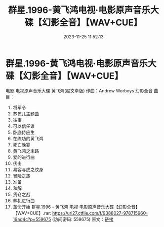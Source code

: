 ﻿---
title: 群星.1996-黄飞鸿电视·电影原声音乐大碟【幻影全音】【WAV+CUE】
date: 2023-11-25 11:52:13
categories: WAV车载音乐、镜像
tags: 华语中文
---
# 群星.1996-黄飞鸿电视·电影原声音乐大碟【幻影全音】【WAV+CUE】

电影.电视原声音乐大碟 黄飞鸿(赵文卓版)
作曲：Andrew Worboys
幻影全音
曲目：
01. 将军令
02. 苏乞儿主题曲
03. 往事
04. 可以信任谁
05. 卧底侍应生
06. 在练功的黄飞鸿
07. 死亡晚宴
08. 黄飞鸿之末路
09. 爱的进行曲
10. 伏击
11. 易容与虎之纹身
12. 冒险之旅
13. 准备
14. 和解
15. 货仓之战
16. 葬礼进行曲
17. 革命开始
群星.1996 - 黄飞鸿 电视·电影原声音乐大碟【幻影全音】【WAV+CUE】.rar: https://url27.ctfile.com/f/9388027-978715960-19ad4c?p=559675
(访问密码: 559675)
原文：[链接](https://blog.sina.com.cn/s/blog_1647c7e76010313ua.html)